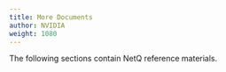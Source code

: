 ```yaml
---
title: More Documents
author: NVIDIA
weight: 1080
---
```


The following sections contain NetQ reference materials.